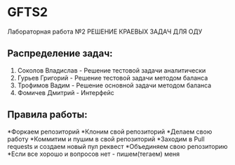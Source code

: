 # GFTS2
Лабораторная работа №2 РЕШЕНИЕ КРАЕВЫХ ЗАДАЧ ДЛЯ ОДУ
## Распределение задач:
1. Соколов Владислав - Решение тестовой задачи аналитически
2. Гурьев Григорий - Решение тестовой задачи методом баланса
3. Трофимов Вадим - Решение основной задачи методом баланса
4. Фомичев Дмитрий - Интерфейс 
## Правила работы:
*Форкаем репозиторий
*Клоним свой репозиторий
*Делаем свою работу
*Коммитим и пушим в свой репозиторий
*Заходим в Pull requests и создаем новый пул реквест
*Объединяем свою репозиторию
*Если все хорошо и вопросов нет - пишем(тегаем) меня
